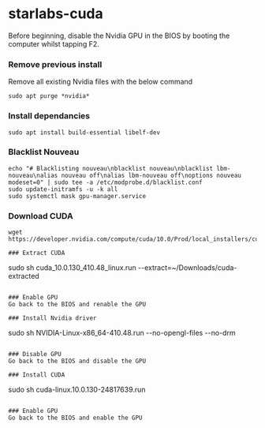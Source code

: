 # starlabs-cuda

Before beginning, disable the Nvidia GPU in the BIOS by booting the computer whilst tapping F2.

### Remove previous install
Remove all existing Nvidia files with the below command
```
sudo apt purge *nvidia*
```
### Install dependancies
```
sudo apt install build-essential libelf-dev
```
### Blacklist Nouveau
```
echo "# Blacklisting nouveau\nblacklist nouveau\nblacklist lbm-nouveau\nalias nouveau off\nalias lbm-nouveau off\noptions nouveau modeset=0" | sudo tee -a /etc/modprobe.d/blacklist.conf
sudo update-initramfs -u -k all
sudo systemctl mask gpu-manager.service
```

### Download CUDA
```
wget https://developer.nvidia.com/compute/cuda/10.0/Prod/local_installers/cuda_10.0.130_410.48_linux

### Extract CUDA
```
sudo sh cuda_10.0.130_410.48_linux.run --extract=~/Downloads/cuda-extracted
```

### Enable GPU
Go back to the BIOS and renable the GPU

### Install Nvidia driver
```
sudo sh NVIDIA-Linux-x86_64-410.48.run --no-opengl-files --no-drm
```

### Disable GPU
Go back to the BIOS and disable the GPU

### Install CUDA
```
sudo sh cuda-linux.10.0.130-24817639.run
```

### Enable GPU
Go back to the BIOS and enable the GPU

